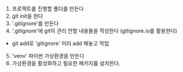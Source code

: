 1. 프로젝트를 진행할 폴더를 만든다
2. git init을 한다
3. '.gitignore'를 만든다
4. '.gitignore'에 git이 관리 안할 내용들을 작성한다 (gitignore.io를 활용한다)
  - git add로 'gitignore' 미리 add 해놓고 작업
5. 'venv' 파이썬 가상환경을 만든다
6. 가상환경을 활성화하고 필요한 패키지를 설치한다.